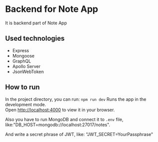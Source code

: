 # Backend for Note App

It is backend part of Note App

## Used technologies

- Express
- Mongoose
- GraphQL
- Apollo Server
- JsonWebToken

## How to run

In the project directory, you can run: `npm run dev`
Runs the app in the development mode.\
Open [http://localhost:4000](http://localhost:4000) to view it in your browser.

Also you have to run MongoDB and connect it to `.env` file, like:"DB_HOST=mongodb://localhost:27017/notes".

And write a secret phrase of JWT, like: "JWT_SECRET=YourPassphrase"

